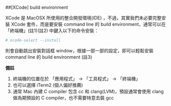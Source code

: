 ##[XCode] build environment

XCode 是 MacOSX 所使用的整合開發環境(IDE) ，不過，其實我們未必要完整安裝 XCode 套件，而是要安裝 command line 的 build environment，通常可以在「終端機」(註1)(註2) 中鍵入以下的命令安裝：

```bash
# xcode-select --install 
```

則會自動跳出安裝對話框 window，根據一部一部的設定，即可以輕鬆安裝 command line 的 build environment (註3)

**備註**

1. 終端機的位置在於 「應用程式」 -> 「工具程式」 -> 「終端機」
2. 也可以選擇 iTerm2 (個人偏好推薦)
3. 通常 Mac 內建 C compiler 包含 cc 和 clang(LVM)，預設通常會使用 clang 做為期預設的 C compiler，也不需要特意去裝 gcc
